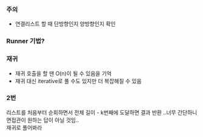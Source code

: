 ### 주의
- 연결리스트 할 때 단방향인지 양방향인지 확인

### Runner 기법?

### 재귀
- 재귀 호출을 할 땐 O(n)이 될 수 있음을 기억
- 재귀 대신 iterative로 풀 수도 있지만 더 복잡해질 수 있음

### 2번
리스트를 처음부터 순회하면서 전체 길이 - k번째에 도달하면 결과 반환 ..너무 간단하니 면접관이 원하는 답이 아닐 것임..  
재귀로 풀어봐라
